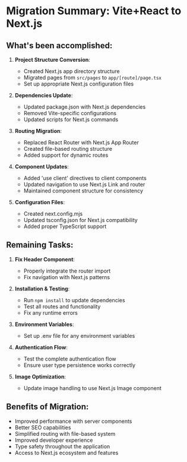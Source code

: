 # Migration Summary: Vite+React to Next.js

## What's been accomplished:

1. **Project Structure Conversion**:
   - Created Next.js app directory structure
   - Migrated pages from `src/pages` to `app/[route]/page.tsx`
   - Set up appropriate Next.js configuration files

2. **Dependencies Update**:
   - Updated package.json with Next.js dependencies
   - Removed Vite-specific configurations
   - Updated scripts for Next.js commands

3. **Routing Migration**:
   - Replaced React Router with Next.js App Router
   - Created file-based routing structure
   - Added support for dynamic routes

4. **Component Updates**:
   - Added 'use client' directives to client components
   - Updated navigation to use Next.js Link and router
   - Maintained component structure for consistency

5. **Configuration Files**:
   - Created next.config.mjs
   - Updated tsconfig.json for Next.js compatibility
   - Added proper TypeScript support

## Remaining Tasks:

1. **Fix Header Component**:
   - Properly integrate the router import
   - Fix navigation with Next.js patterns

2. **Installation & Testing**:
   - Run `npm install` to update dependencies
   - Test all routes and functionality
   - Fix any runtime errors

3. **Environment Variables**:
   - Set up .env file for any environment variables

4. **Authentication Flow**:
   - Test the complete authentication flow
   - Ensure user type persistence works correctly

5. **Image Optimization**:
   - Update image handling to use Next.js Image component

## Benefits of Migration:

- Improved performance with server components
- Better SEO capabilities
- Simplified routing with file-based system
- Improved developer experience
- Type safety throughout the application
- Access to Next.js ecosystem and features
